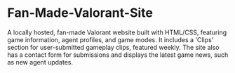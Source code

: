 # Fan-Made-Valorant-Site
A locally hosted, fan-made Valorant website built with HTML/CSS, featuring game information, agent profiles, and game modes. It includes a 'Clips' section for user-submitted gameplay clips, featured weekly. The site also has a contact form for submissions and displays the latest game news, such as new agent updates.

